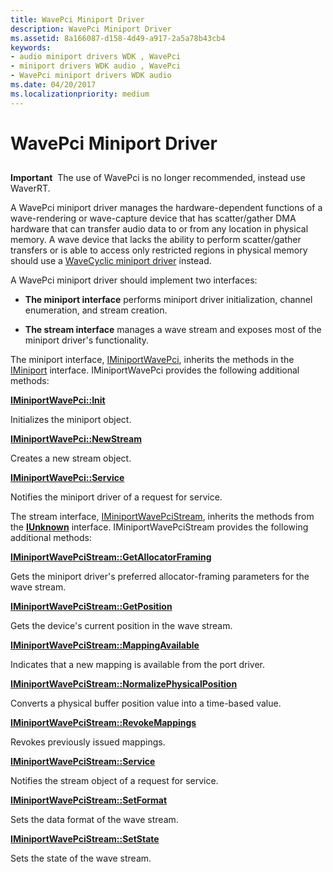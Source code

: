 ```yaml
---
title: WavePci Miniport Driver
description: WavePci Miniport Driver
ms.assetid: 8a166087-d158-4d49-a917-2a5a78b43cb4
keywords:
- audio miniport drivers WDK , WavePci
- miniport drivers WDK audio , WavePci
- WavePci miniport drivers WDK audio
ms.date: 04/20/2017
ms.localizationpriority: medium
---
```


# WavePci Miniport Driver


## <span id="wavepci_miniport_driver"></span><span id="WAVEPCI_MINIPORT_DRIVER"></span>


**Important**  The use of WavePci is no longer recommended, instead use WaverRT.

 

A WavePci miniport driver manages the hardware-dependent functions of a wave-rendering or wave-capture device that has scatter/gather DMA hardware that can transfer audio data to or from any location in physical memory. A wave device that lacks the ability to perform scatter/gather transfers or is able to access only restricted regions in physical memory should use a [WaveCyclic miniport driver](wavecyclic-miniport-driver.md) instead.

A WavePci miniport driver should implement two interfaces:

-   **The miniport interface** performs miniport driver initialization, channel enumeration, and stream creation.

-   **The stream interface** manages a wave stream and exposes most of the miniport driver's functionality.

The miniport interface, [IMiniportWavePci](https://msdn.microsoft.com/library/windows/hardware/ff536724), inherits the methods in the [IMiniport](https://msdn.microsoft.com/library/windows/hardware/ff536698) interface. IMiniportWavePci provides the following additional methods:

[**IMiniportWavePci::Init**](https://msdn.microsoft.com/library/windows/hardware/ff536734)

Initializes the miniport object.

[**IMiniportWavePci::NewStream**](https://msdn.microsoft.com/library/windows/hardware/ff536735)

Creates a new stream object.

[**IMiniportWavePci::Service**](https://msdn.microsoft.com/library/windows/hardware/ff536736)

Notifies the miniport driver of a request for service.

The stream interface, [IMiniportWavePciStream](https://msdn.microsoft.com/library/windows/hardware/ff536725), inherits the methods from the [**IUnknown**](https://msdn.microsoft.com/library/windows/desktop/ms680509) interface. IMiniportWavePciStream provides the following additional methods:

[**IMiniportWavePciStream::GetAllocatorFraming**](https://msdn.microsoft.com/library/windows/hardware/ff536726)

Gets the miniport driver's preferred allocator-framing parameters for the wave stream.

[**IMiniportWavePciStream::GetPosition**](https://msdn.microsoft.com/library/windows/hardware/ff536727)

Gets the device's current position in the wave stream.

[**IMiniportWavePciStream::MappingAvailable**](https://msdn.microsoft.com/library/windows/hardware/ff536728)

Indicates that a new mapping is available from the port driver.

[**IMiniportWavePciStream::NormalizePhysicalPosition**](https://msdn.microsoft.com/library/windows/hardware/ff536729)

Converts a physical buffer position value into a time-based value.

[**IMiniportWavePciStream::RevokeMappings**](https://msdn.microsoft.com/library/windows/hardware/ff536730)

Revokes previously issued mappings.

[**IMiniportWavePciStream::Service**](https://msdn.microsoft.com/library/windows/hardware/ff536731)

Notifies the stream object of a request for service.

[**IMiniportWavePciStream::SetFormat**](https://msdn.microsoft.com/library/windows/hardware/ff536732)

Sets the data format of the wave stream.

[**IMiniportWavePciStream::SetState**](https://msdn.microsoft.com/library/windows/hardware/ff536733)

Sets the state of the wave stream.
 

 




